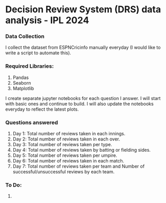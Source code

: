 # Decision Review System (DRS) data analysis - IPL 2024

### Data Collection
I collect the dataset from ESPNCricinfo manually everyday (I would like to write a script to automate this).

### Required Libraries:
1. Pandas
2. Seaborn
3. Matplotlib

I create separate jupyter notebooks for each question I answer. I will start with basic ones and continue to build. I will also update the notebooks everyday to reflect the latest plots. 

### Questions answered
1. Day 1: Total number of reviews taken in each innings.
2. Day 2: Total number of reviews taken in each over.
3. Day 3: Total number of reviews taken per type.
4. Day 4: Total number of reviews taken by batting or fielding sides.
5. Day 5: Total number of reviews taken per umpire.
6. Day 6: Total number of reviews taken in each match.
7. Day 7: Total number of reviews taken per team and Number of successful/unsuccessful reviews by each team.

### To Do:
1. 